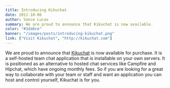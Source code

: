 ```yaml
---
title: Introducing Kikuchat
date: 2011-10-06
author: Vance Lucas
summary: We are proud to announce that Kikuchat is now available.
color: "#1da6ce"
banner: "/images/posts/introducing-kikuchat.png"
link: ["Visit Kikuchat", "http://kikuchat.com"]
---
```

We are proud to announce that [Kikuchat](http://kikuchat.com) is now available for purchase. It is a self-hosted team chat application that is installable on your own servers. It is positioned as an alternative to hosted chat services like Campfire and Hipchat, which have ongoing monthly fees. So if you are looking for a great way to collaborate with your team or staff and want an application you can host and control yourself, Kikuchat is for you.
